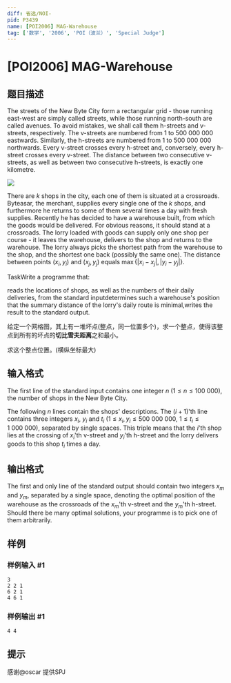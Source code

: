 ```yaml
---
diff: 省选/NOI-
pid: P3439
name: [POI2006] MAG-Warehouse
tag: ['数学', '2006', 'POI（波兰）', 'Special Judge']
---
```

# [POI2006] MAG-Warehouse
## 题目描述

The streets of the New Byte City form a rectangular grid - those running east-west are simply called streets, while those running north-south are called avenues. To avoid mistakes, we shall call them h-streets and v-streets, respectively. The v-streets are numbered from $1$ to $500\ 000\ 000$ eastwards. Similarly, the h-streets are numbered from $1$ to $500\ 000\ 000$ northwards. Every v-street crosses every h-street and, conversely, every h-street crosses every v-street. The distance between two consecutive v-streets, as well as between two consecutive h-streets, is exactly one kilometre.

 ![](https://cdn.luogu.com.cn/upload/pic/6964.png) 

There are $k$ shops in the city, each one of them is situated at a crossroads. Byteasar, the merchant, supplies every single one of the $k$ shops, and furthermore he returns to some of them several times a day with fresh supplies. Recently he has decided to have a warehouse built, from which the goods would be delivered. For obvious reasons, it should stand at a crossroads. The lorry loaded with goods can supply only one shop per course - it leaves the warehouse, delivers to the shop and returns to the warehouse. The lorry always picks the shortest path from the warehouse to the shop, and the shortest one back (possibly the same one). The distance between points $(x_i, y_i)$ and $(x_j, y_j)$ equals $\max \{ |x_i - x_j|, |y_i - y_j| \}$.

TaskWrite a programme that:

reads the locations of shops, as well as the numbers of their daily deliveries, from the standard inputdetermines such a warehouse's position that the summary distance of the lorry's daily route is minimal,writes the result to the standard output.

给定一个网格图，其上有一堆坏点(整点，同一位置多个)，求一个整点，使得该整点到所有的坏点的**切比雪夫距离**之和最小。

求这个整点位置。(横纵坐标最大)

## 输入格式

The first line of the standard input contains one integer $n$ ($1 \le n \le 100\ 000$), the number of shops in the New Byte City.

The following $n$ lines contain the shops' descriptions. The $(i+1)$'th line contains three integers $x_i$, $y_i$ and $t_i$ ($1 \le x_i, y_i \le 500\ 000\ 000$, $1 \le t_i \le 1\ 000\ 000$), separated by single spaces. This triple means that the $i$'th shop lies at the crossing of $x_i$'th v-street and $y_i$'th h-street and the lorry delivers goods to this shop $t_i$ times a day.

## 输出格式

The first and only line of the standard output should contain two integers $x_m$ and $y_m$, separated by a single space, denoting the optimal position of the warehouse as the crossroads of the $x_m$'th v-street and the $y_m$'th h-street. Should there be many optimal solutions, your programme is to pick one of them arbitrarily.

## 样例

### 样例输入 #1
```
3
2 2 1
6 2 1
4 6 1
```
### 样例输出 #1
```
4 4
```
## 提示

感谢@oscar 提供SPJ

